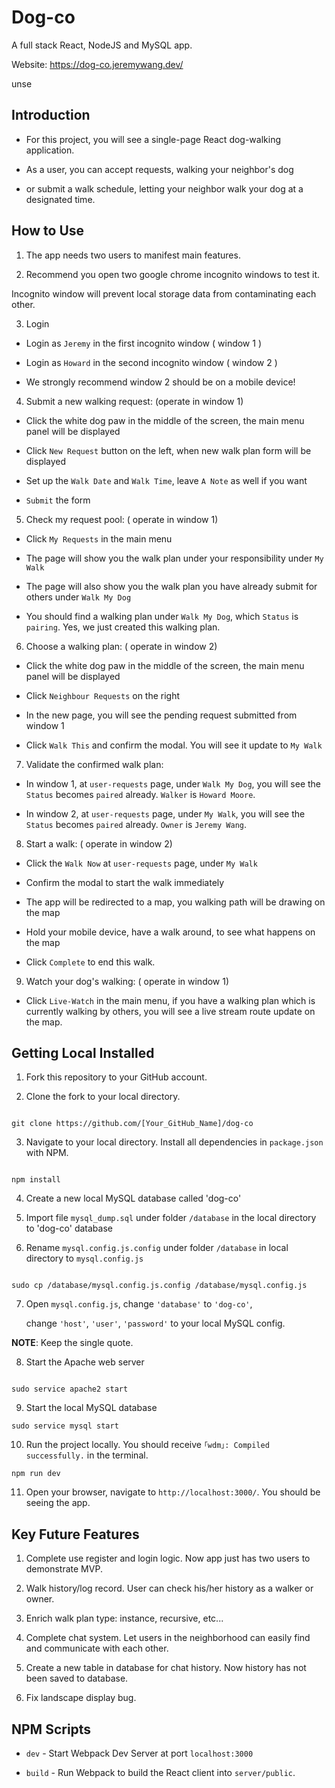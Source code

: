 
  

  

# Dog-co

  

  

  

A full stack React, NodeJS and MySQL app.</br>

  

  

Website: https://dog-co.jeremywang.dev/

  

  
unse
  

## Introduction

  

  

  

- For this project, you will see a single-page React dog-walking application.

  

  

- As a user, you can accept requests, walking your neighbor's dog

  

  

- or submit a walk schedule, letting your neighbor walk your dog at a designated time.

  

  

  

## How to Use

  

  

1. The app needs two users to manifest main features.

  

  

2. Recommend you open two google chrome incognito windows to test it.</br>

Incognito window will prevent local storage data from contaminating each other.

  

  

3. Login

- Login as `Jeremy` in the first incognito window ( window 1 )

  

- Login as `Howard` in the second incognito window ( window 2 )

  

- We strongly recommend window 2 should be on a mobile device!

  

  

4. Submit a new walking request: (operate in window 1)

  

- Click the white dog paw in the middle of the screen, the main menu panel will be displayed

  

- Click `New Request` button on the left, when new walk plan form will be displayed

- Set up the `Walk Date` and `Walk Time`, leave `A Note` as well if you want

  

-  `Submit` the form

  

  

5. Check my request pool: ( operate in window 1)

  

- Click `My Requests` in the main menu

  

- The page will show you the walk plan under your responsibility under `My Walk`

  

- The page will also show you the walk plan you have already submit for others under `Walk My Dog`

  

- You should find a walking plan under `Walk My Dog`, which `Status` is `pairing`. Yes, we just created this walking plan.

  

  

6. Choose a walking plan: ( operate in window 2)

  

- Click the white dog paw in the middle of the screen, the main menu panel will be displayed

  

- Click `Neighbour Requests` on the right

  

- In the new page, you will see the pending request submitted from window 1

  

- Click `Walk This` and confirm the modal. You will see it update to `My Walk`

  

  

7. Validate the confirmed walk plan:

  

- In window 1, at `user-requests` page, under `Walk My Dog`, you will see the `Status` becomes `paired` already. `Walker` is `Howard Moore`.

  

- In window 2, at `user-requests` page, under `My Walk`, you will see the `Status` becomes `paired` already. `Owner` is `Jeremy Wang`.

  

8. Start a walk: ( operate in window 2)

  

- Click the `Walk Now` at `user-requests` page, under `My Walk`

- Confirm the modal to start the walk immediately

  

- The app will be redirected to a map, you walking path will be drawing on the map

  

- Hold your mobile device, have a walk around, to see what happens on the map

  

- Click `Complete` to end this walk.

  

  

9. Watch your dog's walking: ( operate in window 1)

  

- Click `Live-Watch` in the main menu, if you have a walking plan which is currently walking by others, you will see a live stream route update on the map.

  

  

  

  

## Getting Local Installed

  

  

  

1. Fork this repository to your GitHub account.

  

  

2. Clone the fork to your local directory.

  

  

```

git clone https://github.com/[Your_GitHub_Name]/dog-co

```

  

  

3. Navigate to your local directory. Install all dependencies in `package.json` with NPM.

  

  

```

npm install

```

  

  

4. Create a new local MySQL database called 'dog-co'

  

  

  

5. Import file `mysql_dump.sql` under folder `/database` in the local directory to 'dog-co' database

  

  

  

6. Rename `mysql.config.js.config` under folder `/database` in local directory to `mysql.config.js`

  

  

```

sudo cp /database/mysql.config.js.config /database/mysql.config.js

```

  

  

7. Open `mysql.config.js`, change `'database'` to `'dog-co'`, </br>

   change `'host'`, `'user'`, `'password'` to your local MySQL config. </br>
  
 **NOTE**: Keep the single quote.

  

8. Start the Apache web server

  

  

```

sudo service apache2 start

```

  

  

9. Start the local MySQL database

  

```
sudo service mysql start
```

10. Run the project locally. You should receive `｢wdm｣: Compiled successfully.` in the terminal.

  

```
npm run dev
```

  

  

11. Open your browser, navigate to `http://localhost:3000/`. You should be seeing the app.

  

  

## Key Future Features

  

1. Complete use register and login logic. Now app just has two users to demonstrate MVP.

  

2. Walk history/log record. User can check his/her history as a walker or owner.

  

3. Enrich walk plan type: instance, recursive, etc...

  

4. Complete chat system. Let users in the neighborhood can easily find and communicate with each other.

  

5. Create a new table in database for chat history. Now history has not been saved to database.

  

6. Fix landscape display bug.

  

  

## NPM Scripts

  

  

  

-  `dev` - Start Webpack Dev Server at port `localhost:3000`

  

  

-  `build` - Run Webpack to build the React client into `server/public`.
